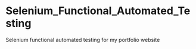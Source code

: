 # Selenium_Functional_Automated_Testing
Selenium functional automated testing for my portfolio website
